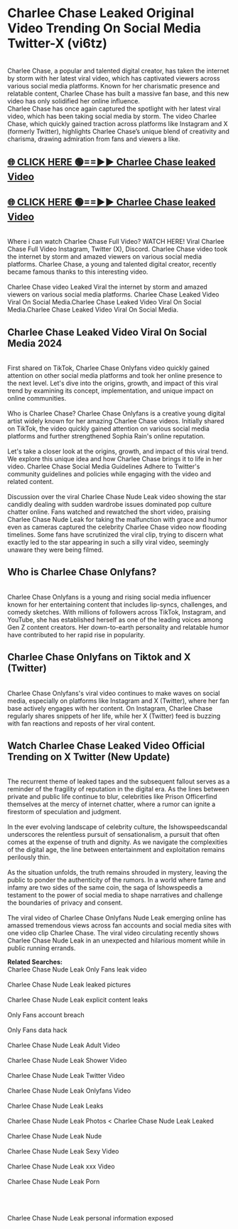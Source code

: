 # Charlee Chase Leaked Original Video Trending On Social Media Twitter-X (vi6tz)

<br>
Charlee Chase, a popular and talented digital creator, has taken the internet by storm with her latest viral video, which has captivated viewers across various social media platforms. Known for her charismatic presence and relatable content, Charlee Chase has built a massive fan base, and this new video has only solidified her online influence.
<br>
Charlee Chase has once again captured the spotlight with her latest viral video, which has been taking social media by storm. The video Charlee Chase, which quickly gained traction across platforms like Instagram and X (formerly Twitter), highlights Charlee Chase’s unique blend of creativity and charisma, drawing admiration from fans and viewers a like.
<br>

## [🌐 CLICK HERE 🟢==►►  Charlee Chase leaked Video ](https://onlyclips.site?title=Charlee_Chase&ref=git)

## [🌐 CLICK HERE 🟢==►►  Charlee Chase leaked Video ](https://onlyclips.site?title=Charlee_Chase&ref=git)



<br>
Where i can watch Charlee Chase Full Video? WATCH HERE! Viral Charlee Chase Full Video Instagram, Twitter (X), Discord. Charlee Chase video took the internet by storm and amazed viewers on various social media platforms. Charlee Chase, a young and talented digital creator, recently became famous thanks to this interesting video.
<br><br>
Charlee Chase video Leaked Viral the internet by storm and amazed viewers on various social media platforms. Charlee Chase Leaked Video Viral On Social Media.Charlee Chase Leaked Video Viral On Social Media.Charlee Chase Leaked Video Viral On Social Media.
<br>

<h2>Charlee Chase Leaked Video Viral On Social Media 2024</h2>
<br>
First shared on TikTok, Charlee Chase Onlyfans video quickly gained attention on other social media platforms and took her online presence to the next level. Let's dive into the origins, growth, and impact of this viral trend by examining its concept, implementation, and unique impact on online communities.
<br><br>
Who is Charlee Chase? Charlee Chase Onlyfans is a creative young digital artist widely known for her amazing Charlee Chase videos. Initially shared on TikTok, the video quickly gained attention on various social media platforms and further strengthened Sophia Rain's online reputation.
<br><br>
Let's take a closer look at the origins, growth, and impact of this viral trend. We explore this unique idea and how Charlee Chase brings it to life in her video. Charlee Chase Social Media Guidelines Adhere to Twitter's community guidelines and policies while engaging with the video and related content.
<br><br>
Discussion over the viral Charlee Chase Nude Leak video showing the star candidly dealing with sudden wardrobe issues dominated pop culture chatter online. Fans watched and rewatched the short video, praising Charlee Chase Nude Leak for taking the malfunction with grace and humor even as cameras captured the celebrity Charlee Chase video now flooding timelines. Some fans have scrutinized the viral clip, trying to discern what exactly led to the star appearing in such a silly viral video, seemingly unaware they were being filmed.
<br>

<h2>Who is Charlee Chase Onlyfans?</h2>
<br>
Charlee Chase Onlyfans is a young and rising social media influencer known for her entertaining content that includes lip-syncs, challenges, and comedy sketches. With millions of followers across TikTok, Instagram, and YouTube, she has established herself as one of the leading voices among Gen Z content creators. Her down-to-earth personality and relatable humor have contributed to her rapid rise in popularity.
<br>
<h2>Charlee Chase Onlyfans on Tiktok and X (Twitter)</h2>
<br>
Charlee Chase Onlyfans's viral video continues to make waves on social media, especially on platforms like Instagram and X (Twitter), where her fan base actively engages with her content. On Instagram, Charlee Chase regularly shares snippets of her life, while her X (Twitter) feed is buzzing with fan reactions and reposts of her viral content.
<br>
<h2>Watch Charlee Chase Leaked Video Official Trending on X Twitter (New Update)</h2>
<br>
The recurrent theme of leaked tapes and the subsequent fallout serves as a reminder of the fragility of reputation in the digital era. As the lines between private and public life continue to blur, celebrities like Prison Officerfind themselves at the mercy of internet chatter, where a rumor can ignite a firestorm of speculation and judgment.
<br><br>
In the ever evolving landscape of celebrity culture, the Ishowspeedscandal underscores the relentless pursuit of sensationalism, a pursuit that often comes at the expense of truth and dignity. As we navigate the complexities of the digital age, the line between entertainment and exploitation remains perilously thin.
<br><br>
As the situation unfolds, the truth remains shrouded in mystery, leaving the public to ponder the authenticity of the rumors. In a world where fame and infamy are two sides of the same coin, the saga of Ishowspeedis a testament to the power of social media to shape narratives and challenge the boundaries of privacy and consent.
<br><br>
The viral video of Charlee Chase Onlyfans Nude Leak emerging online has amassed tremendous views across fan accounts and social media sites with one video clip Charlee Chase. The viral video circulating recently shows Charlee Chase Nude Leak in an unexpected and hilarious moment while in public running errands.
<br>

<strong>Related Searches:</strong>
<br>
Charlee Chase Nude Leak Only Fans leak video
<br><br>
Charlee Chase Nude Leak leaked pictures
<br><br>
Charlee Chase Nude Leak explicit content leaks
<br><br>
Only Fans account breach
<br><br>
Only Fans data hack
<br><br>
Charlee Chase Nude Leak Adult Video
<br><br>
Charlee Chase Nude Leak Shower Video
<br><br>
Charlee Chase Nude Leak Twitter Video
<br><br>
Charlee Chase Nude Leak Onlyfans Video
<br><br>
Charlee Chase Nude Leak Leaks
<br><br>
Charlee Chase Nude Leak Photos
<
Charlee Chase Nude Leak Leaked
<br><br>
Charlee Chase Nude Leak Nude
<br><br>
Charlee Chase Nude Leak Sexy Video
<br><br>
Charlee Chase Nude Leak xxx Video
<br><br>
Charlee Chase Nude Leak Porn
<br><br>

<br><br>
Charlee Chase Nude Leak personal information exposed